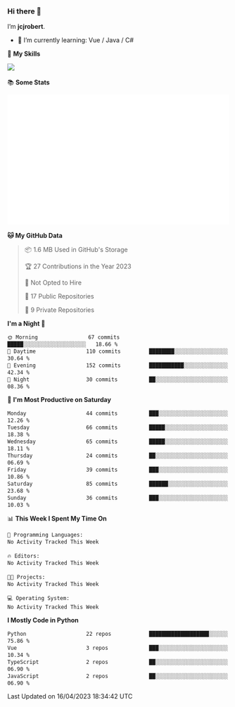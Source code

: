 ### Hi there 👋

I’m **jcjrobert**.

- 🌱 I’m currently learning: Vue / Java / C#

🌟 **My Skills**

![](https://img.shields.io/badge/-Python-3e74a2?style=flat-square&logo=Python&logoColor=fff)

📚 **Some Stats**

![](https://github.com/jcjrobert/github-stats/blob/master/generated/overview.svg)

<!--START_SECTION:waka-->
**🐱 My GitHub Data** 

> 📦 1.6 MB Used in GitHub's Storage 
 > 
> 🏆 27 Contributions in the Year 2023
 > 
> 🚫 Not Opted to Hire
 > 
> 📜 17 Public Repositories 
 > 
> 🔑 9 Private Repositories 
 > 
**I'm a Night 🦉** 

```text
🌞 Morning                67 commits          █████░░░░░░░░░░░░░░░░░░░░   18.66 % 
🌆 Daytime                110 commits         ████████░░░░░░░░░░░░░░░░░   30.64 % 
🌃 Evening                152 commits         ███████████░░░░░░░░░░░░░░   42.34 % 
🌙 Night                  30 commits          ██░░░░░░░░░░░░░░░░░░░░░░░   08.36 % 
```
📅 **I'm Most Productive on Saturday** 

```text
Monday                   44 commits          ███░░░░░░░░░░░░░░░░░░░░░░   12.26 % 
Tuesday                  66 commits          █████░░░░░░░░░░░░░░░░░░░░   18.38 % 
Wednesday                65 commits          █████░░░░░░░░░░░░░░░░░░░░   18.11 % 
Thursday                 24 commits          ██░░░░░░░░░░░░░░░░░░░░░░░   06.69 % 
Friday                   39 commits          ███░░░░░░░░░░░░░░░░░░░░░░   10.86 % 
Saturday                 85 commits          ██████░░░░░░░░░░░░░░░░░░░   23.68 % 
Sunday                   36 commits          ███░░░░░░░░░░░░░░░░░░░░░░   10.03 % 
```


📊 **This Week I Spent My Time On** 

```text
💬 Programming Languages: 
No Activity Tracked This Week

🔥 Editors: 
No Activity Tracked This Week

🐱‍💻 Projects: 
No Activity Tracked This Week

💻 Operating System: 
No Activity Tracked This Week
```

**I Mostly Code in Python** 

```text
Python                   22 repos            ███████████████████░░░░░░   75.86 % 
Vue                      3 repos             ███░░░░░░░░░░░░░░░░░░░░░░   10.34 % 
TypeScript               2 repos             ██░░░░░░░░░░░░░░░░░░░░░░░   06.90 % 
JavaScript               2 repos             ██░░░░░░░░░░░░░░░░░░░░░░░   06.90 % 
```




 Last Updated on 16/04/2023 18:34:42 UTC
<!--END_SECTION:waka-->
